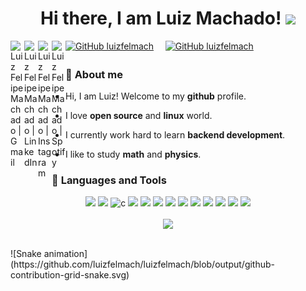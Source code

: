 <h1 align="center">Hi there, I am Luiz Machado! <img src="https://media.giphy.com/media/hvRJCLFzcasrR4ia7z/giphy.gif" width="25px">
</h1>

<a href="mailto:luizfelmach@gmail.com">
  <img align="left" alt="Luiz Felipe Machado | Gmail" width="22px" src="https://upload.wikimedia.org/wikipedia/commons/7/7e/Gmail_icon_%282020%29.svg" />
</a>
<a href="https://www.linkedin.com/in/luizfelmach/">
  <img align="left" alt="Luiz Felipe Machado | LinkedIn" width="22px" src="https://raw.githubusercontent.com/peterthehan/peterthehan/master/assets/linkedin.svg" />
</a>
<a href="https://www.instagram.com/luizfelmach">
  <img align="left" alt="Luiz Felipe Machado | Instagram" width="22px" src="https://upload.wikimedia.org/wikipedia/commons/9/96/Instagram.svg" />
</a>
<a href="https://open.spotify.com/user/lrktjl8f4h82eqyzv3jhbdny9">
  <img align="left" alt="Luiz Felipe Machado | Spotify" width="22px" src="https://raw.githubusercontent.com/peterthehan/peterthehan/master/assets/spotify.svg" />
</a>

[![GitHub luizfelmach](https://img.shields.io/github/followers/luizfelmach?label=follow&style=social)](https://github.com/luizfelmach)
<sub>ㅤ</sub>
[![GitHub luizfelmach](https://komarev.com/ghpvc/?username=luizfelmach&label=Profile%20views&color=orange&style=flat)](https://github.com/luizfelmach)

### 👦 **About me**

- Hi, I am Luiz! Welcome to my **github** profile.

- I love **open source** and **linux** world.

- I currently work hard to learn **backend development**.

- I like to study **math** and **physics**.

### 🎯 **Languages and Tools**

<p align="center">
  <img width="35px" src="https://cdn.jsdelivr.net/gh/devicons/devicon/icons/python/python-original.svg" />
  <img width="35px" src="https://cdn.jsdelivr.net/gh/devicons/devicon/icons/javascript/javascript-original.svg" />
  <img width="35px" src="https://cdn.jsdelivr.net/gh/devicons/devicon/icons/docker/docker-plain-wordmark.svg" alt="c"/>
  <img width="35px" src="https://cdn.jsdelivr.net/gh/devicons/devicon/icons/git/git-original.svg" />
  <img width="35px" src="https://cdn.jsdelivr.net/gh/devicons/devicon/icons/github/github-original.svg" />
  <img width="35px" src="https://cdn.jsdelivr.net/gh/devicons/devicon/icons/linux/linux-plain.svg" />
  <img width="35px" src="https://cdn.jsdelivr.net/gh/devicons/devicon/icons/bash/bash-original.svg" />
  <img width="35px" src="https://cdn.jsdelivr.net/gh/devicons/devicon/icons/html5/html5-original.svg" />
  <img width="35px" src="https://cdn.jsdelivr.net/gh/devicons/devicon/icons/nodejs/nodejs-original.svg" />
  <img width="35px" src="https://cdn.jsdelivr.net/gh/devicons/devicon/icons/typescript/typescript-original.svg" />
  <img width="35px" src="https://cdn.jsdelivr.net/gh/devicons/devicon/icons/vscode/vscode-original.svg" />
  <img width="35px" src="https://cdn.jsdelivr.net/gh/devicons/devicon/icons/redhat/redhat-original.svg" />
  <img width="35px" src="https://cdn.jsdelivr.net/gh/devicons/devicon/icons/postgresql/postgresql-original.svg" />
 </p>

<p align='center'>
  <img align="center" height="175em" src="https://github-readme-stats.vercel.app/api/top-langs/?username=luizfelmach&layout=compact&langs_count=10&theme=dracula&card_width=400"/>
</p>

<br/>

<div style="float:left;margin:0 10px 10px 0" markdown="1">
  ![Snake animation](https://github.com/luizfelmach/luizfelmach/blob/output/github-contribution-grid-snake.svg)
</div>
